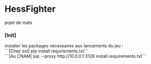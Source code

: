 # HessFighter
pojet de mats

<h3>[Init]</h3>
installer les packages nécessaires aux lancements du jeu : <br>
```[Chez soi] pip install requirements.txt``` <br>
```[Au CNAM] pip --proxy http://10.0.0.1:3128 install requirements.txt```
